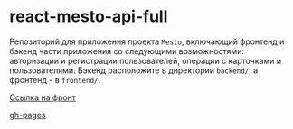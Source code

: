 # react-mesto-api-full

Репозиторий для приложения проекта `Mesto`, включающий фронтенд и бэкенд части приложения со следующими возможностями: авторизации и регистрации пользователей, операции с карточками и пользователями. Бэкенд расположите в директории `backend/`, а фронтенд - в `frontend/`.

[Ссылка на фронт](https://iEasyJet.github.io/react-mesto-api-full)

[gh-pages](https://ieasyjet.github.io/mesto-react-pages/#/sign-up)
